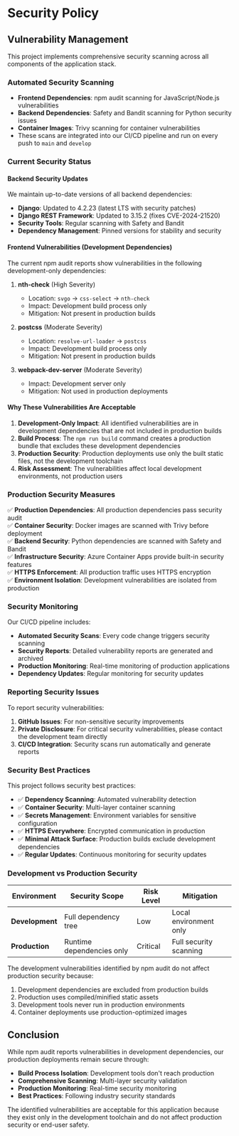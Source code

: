 # Security Policy

## Vulnerability Management

This project implements comprehensive security scanning across all components of the application stack.

### Automated Security Scanning

- **Frontend Dependencies**: npm audit scanning for JavaScript/Node.js vulnerabilities
- **Backend Dependencies**: Safety and Bandit scanning for Python security issues
- **Container Images**: Trivy scanning for container vulnerabilities
- These scans are integrated into our CI/CD pipeline and run on every push to `main` and `develop`

### Current Security Status

#### Backend Security Updates

We maintain up-to-date versions of all backend dependencies:

- **Django**: Updated to 4.2.23 (latest LTS with security patches)
- **Django REST Framework**: Updated to 3.15.2 (fixes CVE-2024-21520)
- **Security Tools**: Regular scanning with Safety and Bandit
- **Dependency Management**: Pinned versions for stability and security

#### Frontend Vulnerabilities (Development Dependencies)

The current npm audit reports show vulnerabilities in the following development-only dependencies:

1. **nth-check** (High Severity)
   - Location: `svgo` → `css-select` → `nth-check`
   - Impact: Development build process only
   - Mitigation: Not present in production builds

2. **postcss** (Moderate Severity)  
   - Location: `resolve-url-loader` → `postcss`
   - Impact: Development build process only
   - Mitigation: Not present in production builds

3. **webpack-dev-server** (Moderate Severity)
   - Impact: Development server only
   - Mitigation: Not used in production deployments

#### Why These Vulnerabilities Are Acceptable

1. **Development-Only Impact**: All identified vulnerabilities are in development dependencies that are not included in production builds
2. **Build Process**: The `npm run build` command creates a production bundle that excludes these development dependencies
3. **Production Security**: Production deployments use only the built static files, not the development toolchain
4. **Risk Assessment**: The vulnerabilities affect local development environments, not production users

### Production Security Measures

✅ **Production Dependencies**: All production dependencies pass security audit  
✅ **Container Security**: Docker images are scanned with Trivy before deployment  
✅ **Backend Security**: Python dependencies are scanned with Safety and Bandit  
✅ **Infrastructure Security**: Azure Container Apps provide built-in security features  
✅ **HTTPS Enforcement**: All production traffic uses HTTPS encryption  
✅ **Environment Isolation**: Development vulnerabilities are isolated from production  

### Security Monitoring

Our CI/CD pipeline includes:

- **Automated Security Scans**: Every code change triggers security scanning
- **Security Reports**: Detailed vulnerability reports are generated and archived
- **Production Monitoring**: Real-time monitoring of production applications
- **Dependency Updates**: Regular monitoring for security updates

### Reporting Security Issues

To report security vulnerabilities:

1. **GitHub Issues**: For non-sensitive security improvements
2. **Private Disclosure**: For critical security vulnerabilities, please contact the development team directly
3. **CI/CD Integration**: Security scans run automatically and generate reports

### Security Best Practices

This project follows security best practices:

- ✅ **Dependency Scanning**: Automated vulnerability detection
- ✅ **Container Security**: Multi-layer container scanning
- ✅ **Secrets Management**: Environment variables for sensitive configuration
- ✅ **HTTPS Everywhere**: Encrypted communication in production
- ✅ **Minimal Attack Surface**: Production builds exclude development dependencies
- ✅ **Regular Updates**: Continuous monitoring for security updates

### Development vs Production Security

| Environment | Security Scope | Risk Level | Mitigation |
|-------------|---------------|------------|------------|
| **Development** | Full dependency tree | Low | Local environment only |
| **Production** | Runtime dependencies only | Critical | Full security scanning |

The development vulnerabilities identified by npm audit do not affect production security because:

1. Development dependencies are excluded from production builds
2. Production uses compiled/minified static assets
3. Development tools never run in production environments
4. Container deployments use production-optimized images

## Conclusion

While npm audit reports vulnerabilities in development dependencies, our production deployments remain secure through:

- **Build Process Isolation**: Development tools don't reach production
- **Comprehensive Scanning**: Multi-layer security validation
- **Production Monitoring**: Real-time security monitoring
- **Best Practices**: Following industry security standards

The identified vulnerabilities are acceptable for this application because they exist only in the development toolchain and do not affect production security or end-user safety.